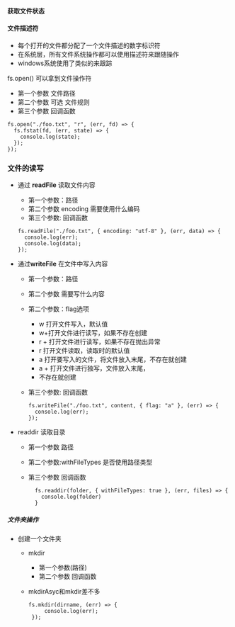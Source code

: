 #### 获取文件状态



#### 文件描述符

- 每个打开的文件都分配了一个文件描述的数字标识符
- 在系统层，所有文件系统操作都可以使用描述符来跟随操作
- windows系统使用了类似的来跟踪



fs.open() 可以拿到文件操作符

- 第一个参数 文件路径
- 第二个参数 可选 文件规则
- 第三个参数 回调函数

```
fs.open("./foo.txt", "r", (err, fd) => {
  fs.fstat(fd, (err, state) => {
    console.log(state);
  });
});
```

### 文件的读写

- 通过 **readFile**  读取文件内容
  - 第一个参数：路径
  - 第二个参数  encoding 需要使用什么编码
  - 第三个参数:  回调函数

  ```
  fs.readFile("./foo.txt", { encoding: "utf-8" }, (err, data) => {
    console.log(err);
    console.log(data);
  });
  ```
  
  
  
- 通过**writeFile** 在文件中写入内容
  - 第一个参数：路径
  
  - 第二个参数  需要写什么内容
  
  - 第二个参数：flag选项
    - w 打开文件写入，默认值
    -  w+打开文件进行读写，如果不存在创建
    - r + 打开文件进行读写，如果不存在抛出异常
    - r 打开文件读取，读取时的默认值
    - a 打开要写入的文件，将文件放入末尾，不存在就创建
    - a + 打开文件进行独写，文件放入末尾，
    - 不存在就创建
    
  - 第三个参数:  回调函数
  
    ```
    fs.writeFile("./foo.txt", content, { flag: "a" }, (err) => {
      console.log(err);
    });
    ```
  
    

- readdir 读取目录

  - 第一个参数 路径

  - 第二个参数:withFileTypes 是否使用路径类型

  - 第三个参数 回调函数

    ```
      fs.readdir(folder, { withFileTypes: true }, (err, files) => {
      	console.log(folder)
      }
    ```

    

##### 文件夹操作

- 创建一个文件夹

  - mkdir 
    - 第一个参数(路径)
    - 第二个参数 回调函数

  - mkdirAsyc和mkdir差不多

    ```
    fs.mkdir(dirname, (err) => {
         console.log(err);
     });
    ```

    